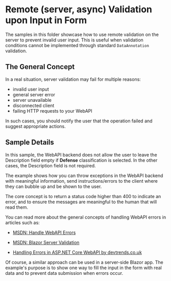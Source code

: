 # Remote (server, async) Validation upon Input in Form

The samples in this folder showcase how to use remote validation on the server to prevent invalid user input. This is useful when validation conditions cannot be implemented through standard `DataAnnotation` validation.

## The General Concept

In a real situation, server validation may fail for multiple reasons:

* invalid user input
* general server error
* server unavailable
* disconnected client
* failing HTTP requests to your WebAPI

In such cases, you should notify the user that the operation failed and suggest appropriate actions.

## Sample Details

In this sample, the WebAPI backend does not allow the user to leave the Description field empty if **Defense** classification is selected. In the other cases, the Description field is not required.

The example shows how you can throw exceptions in the WebAPI backend with meaningful information, send instructions/errors to the client where they can bubble up and be shown to the user.

The core concept is to return a status code higher than 400 to indicate an error, and to ensure the messages are meaningful to the human that will read them.

You can read more about the general concepts of handling WebAPI errors in articles such as:

* <a href="https://docs.microsoft.com/en-us/aspnet/core/web-api/handle-errors?view=aspnetcore-3.1" target="_blank">MSDN: Handle WebAPI Errors</a>

* <a href="https://docs.microsoft.com/en-us/aspnet/core/blazor/forms-validation?view=aspnetcore-3.1#server-validation" target="_blank">MSDN: Blazor Server Validation</a>

* <a href="https://www.devtrends.co.uk/blog/handling-errors-in-asp.net-core-web-api" target="_blank">Handling Errors in ASP.NET Core WebAPI by devtrends.co.uk</a>

Of course, a similar approach can be used in a server-side Blazor app. The example's purpose is to show one way to fill the input in the form with real data and to prevent data submission when errors occur.
